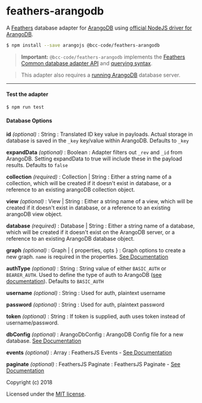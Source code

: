 # feathers-arangodb
A [Feathers](https://feathersjs.com) database adapter for [ArangoDB](https://www.arango.org/) using [official NodeJS driver for ArangoDB](https://github.com/arangodb/arangojs).

```bash
$ npm install --save arangojs @bcc-code/feathers-arangodb
```

> **Important:** `@bcc-code/feathers-arangodb` implements the [Feathers Common database adapter API](https://docs.feathersjs.com/api/databases/common.html) and [querying syntax](https://docs.feathersjs.com/api/databases/querying.html).

> This adapter also requires a [running ArangoDB](https://docs.arangodb.com/3.3/Manual/GettingStarted/) database server.

---

#### Test the adapter
```bash
$ npm run test
```

#### Database Options

**id** _(optional)_ : String : Translated ID key value in payloads. Actual storage in database is saved in the `_key` key/value within ArangoDB. Defaults to `_key`

**expandData** _(optional)_ : Boolean : Adapter filters out `_rev` and `_id` from ArangoDB. Setting expandData to true will include these in the payload results. Defaults to `false`

**collection** _(required)_ : Collection | String : Either a string name of a collection, which will be created if it doesn't exist in database, or a reference to an existing arangoDB collection object.

**view** _(optional)_ : View | String : Either a string name of a view, which will be created if it doesn't exist in database, or a reference to an existing arangoDB view object.

**database** _(required)_ : Database | String : Either a string name of a database, which will be created if it doesn't exist on the ArangoDB server, or a reference to an existing ArangoDB database object.

**graph** _(optional)_ : Graph | { properties, opts } : Graph options to create a new graph. `name` is required in the properties. [See Documentation](https://docs.arangodb.com/devel/HTTP/Gharial/Management.html#create-a-graph)

**authType** _(optional)_ : String : String value of either `BASIC_AUTH` or `BEARER_AUTH`. Used to define the type of auth to ArangoDB ([see documentation](https://docs.arangodb.com/devel/Drivers/JS/Reference/Database/#databaseusebasicauth)). Defaults to `BASIC_AUTH`

**username** _(optional)_ : String : Used for auth, plaintext username

**password** _(optional)_ : String : Used for auth, plaintext password

**token** _(optional)_ : String : If token is supplied, auth uses token instead of username/password.

**dbConfig** _(optional)_ : ArangoDbConfig : ArangoDB Config file for a new database. [See Documentation](https://docs.arangodb.com/devel/Drivers/JS/Reference/Database/#new-database)

**events** _(optional)_ : Array : FeathersJS Events - [See Documentation](https://docs.feathersjs.com/api/events.html)

**paginate** _(optional)_ : FeathersJS Paginate : FeathersJS Paginate - [See Documentation](https://docs.feathersjs.com/api/databases/common.html#pagination)

Copyright (c) 2018

Licensed under the [MIT license](LICENSE).

